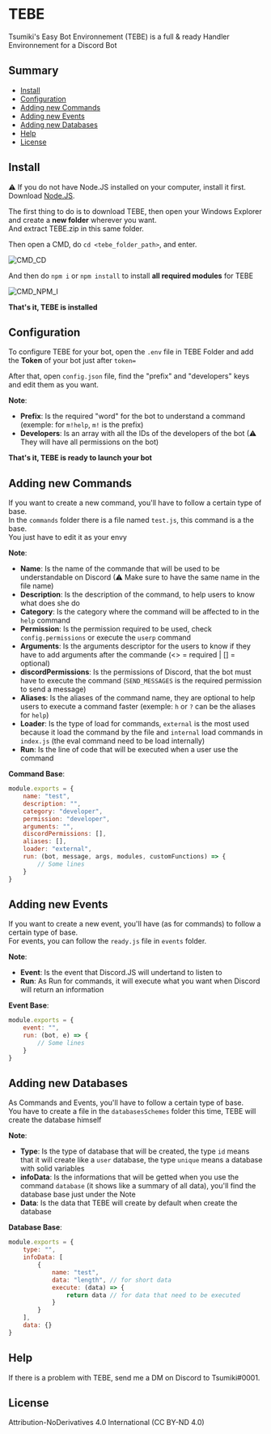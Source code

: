 # TEBE

Tsumiki's Easy Bot Environnement (TEBE) is a full & ready Handler Environnement for a Discord Bot

## Summary

- [Install](#Install)
- [Configuration](#Configuration)
- [Adding new Commands](#Adding-new-Commands)
- [Adding new Events](#Adding-new-Events)
- [Adding new Databases](#Adding-new-Databases)
- [Help](#Help)
- [License](#License)

## Install

⚠ If you do not have Node.JS installed on your computer, install it first.<br>
Download [Node.JS](https://nodejs.org/en/).

The first thing to do is to download TEBE, then open your Windows Explorer and create a **new folder** wherever you want.<br>
And extract TEBE.zip in this same folder.

Then open a CMD, do `cd <tebe_folder_path>`, and enter.

![CMD_CD](https://i.imgur.com/QdRTtpA.jpg)


And then do `npm i` or `npm install` to install __all required modules__ for TEBE

![CMD_NPM_I](https://i.imgur.com/BnaZ1ag.jpg)

**That's it, TEBE is installed**

## Configuration

To configure TEBE for your bot, open the `.env` file in TEBE Folder and add the **Token** of your bot just after `token=`

After that, open `config.json` file, find the "prefix" and "developers" keys and edit them as you want.

__Note__:
- **Prefix**: Is the required "word" for the bot to understand a command (exemple: for `m!help`, `m!` is the prefix)
- **Developers**: Is an array with all the IDs of the developers of the bot (⚠ They will have all permissions on the bot)

**That's it, TEBE is ready to launch your bot**

## Adding new Commands

If you want to create a new command, you'll have to follow a certain type of base.<br>
In the `commands` folder there is a file named `test.js`, this command is a the base.<br>
You just have to edit it as your envy

__Note__:
- **Name**: Is the name of the commande that will be used to be understandable on Discord (⚠ Make sure to have the same name in the file name)
- **Description**: Is the description of the command, to help users to know what does she do
- **Category**: Is the category where the command will be affected to in the `help` command
- **Permission**: Is the permission required to be used, check `config.permissions` or execute the `userp` command
- **Arguments**: Is the arguments descriptor for the users to know if they have to add arguments after the commande (<> = required | [] = optional)
- **discordPermissions**: Is the permissions of Discord, that the bot must have to execute the command (`SEND_MESSAGES` is the required permission to send a message)
- **Aliases**: Is the aliases of the command name, they are optional to help users to execute a command faster (exemple: `h` or `?` can be the aliases for `help`)
- **Loader**: Is the type of load for commands, `external` is the most used because it load the command by the file and `internal` load commands in `index.js` (the eval command need to be load internally)
- **Run**: Is the line of code that will be executed when a user use the command

__Command Base__:
```js
module.exports = {
    name: "test",
    description: "",
    category: "developer",
    permission: "developer",
    arguments: "",
    discordPermissions: [],
    aliases: [],
    loader: "external",
    run: (bot, message, args, modules, customFunctions) => {
        // Some lines
    }
}
```

## Adding new Events

If you want to create a new event, you'll have (as for commands) to follow a certain type of base.<br>
For events, you can follow the `ready.js` file in `events` folder.<br>

__Note__:
- **Event**: Is the event that Discord.JS will undertand to listen to
- **Run**: As Run for commands, it will execute what you want when Discord will return an information

__Event Base__:
```js
module.exports = {
    event: "",
    run: (bot, e) => {
        // Some lines
    }
}
```

## Adding new Databases

As Commands and Events, you'll have to follow a certain type of base.<br>
You have to create a file in the `databasesSchemes` folder this time, TEBE will create the database himself

__Note__:
- **Type**: Is the type of database that will be created, the type `id` means that it will create like a `user` database, the type `unique` means a database with solid variables
- **infoData**: Is the informations that will be getted when you use the command `database` (it shows like a summary of all data), you'll find the database base just under the Note
- **Data**: Is the data that TEBE will create by default when create the database

__Database Base__:
```js
module.exports = {
    type: "",
    infoData: [
        {
            name: "test",
            data: "length", // for short data
            execute: (data) => {
                return data // for data that need to be executed
            }
        }
    ],
    data: {}
}
```

## Help

If there is a problem with TEBE, send me a DM on Discord to Tsumiki#0001.

## License

Attribution-NoDerivatives 4.0 International (CC BY-ND 4.0)